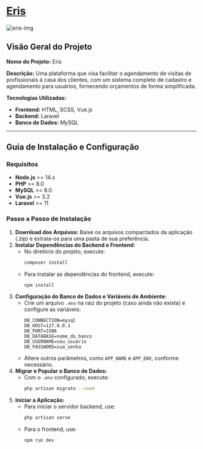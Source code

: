 # [Eris](https://eris.amanidev.com)
![eris-img](https://github.com/user-attachments/assets/d3fafdc1-1dc7-4069-ae6a-40f313df0da4)
## Visão Geral do Projeto

**Nome do Projeto:** Eris

**Descrição:** Uma plataforma que visa facilitar o agendamento de visitas de profissionais à casa dos clientes, com um sistema completo de cadastro e agendamento para usuários, fornecendo orçamentos de forma simplificada.

**Tecnologias Utilizadas:**
- **Frontend:** HTML, SCSS, Vue.js
- **Backend:** Laravel
- **Banco de Dados:** MySQL

---

## Guia de Instalação e Configuração

### Requisitos

- **Node.js** >= 14.x
- **PHP** >= 8.0
- **MySQL** >= 8.0
- **Vue.js** >= 3.2
- **Laravel** >= 11

### Passo a Passo de Instalação

1. **Download dos Arquivos:** Baixe os arquivos compactados da aplicação (.zip) e extraia-os para uma pasta de sua preferência.
2. **Instalar Dependências do Backend e Frontend:**
   - No diretório do projeto, execute:
     ```bash
     composer install
     ```
   - Para instalar as dependências do frontend, execute:
     ```bash
     npm install
     ```
3. **Configuração do Banco de Dados e Variáveis de Ambiente:**
   - Crie um arquivo `.env` na raiz do projeto (caso ainda não exista) e configure as variáveis:
     ```env
     DB_CONNECTION=mysql
     DB_HOST=127.0.0.1
     DB_PORT=3306
     DB_DATABASE=nome_do_banco
     DB_USERNAME=seu_usuario
     DB_PASSWORD=sua_senha
     ```
   - Altere outros parâmetros, como `APP_NAME` e `APP_ENV`, conforme necessário.
4. **Migrar e Popular o Banco de Dados:**
   - Com o `.env` configurado, execute:
     ```bash
     php artisan migrate --seed
     ```
5. **Iniciar a Aplicação:**
   - Para iniciar o servidor backend, use:
     ```bash
     php artisan serve
     ```
   - Para o frontend, use:
     ```bash
     npm run dev
     ```
